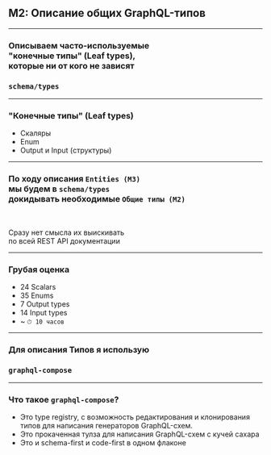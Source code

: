 ## M2: Описание общих GraphQL-типов

-----

### Описываем часто-используемые <br/>"конечные типы" (Leaf types), <br/>которые ни от кого не зависят

### `schema/types`

-----

### "Конечные типы" (Leaf types) <!-- .element: class="orange" -->

- Скаляры <!-- .element: class="fragment" -->
- Enum <!-- .element: class="fragment" -->
- Output и Input (структуры) <!-- .element: class="fragment" -->

-----

### По ходу описания `Entities (M3)` <br/>мы будем в `schema/types` <br/>докидывать необходимые `Общие типы (M2)`

<br/>

Сразу нет смысла их выискивать <br/>по всей REST API документации <!-- .element: class="fragment red" -->

-----

### Грубая оценка

- 24 Scalars
- 35 Enums
- 7 Output types
- 14 Input types
- ~ `⏱ 10 часов`

-----

### Для описания Типов я использую

### `graphql-compose`

-----

### Что такое `graphql-compose`?

- Это type registry, с возможность редактирования и клонирования типов для написания генераторов GraphQL-схем. <!-- .element: class="fragment" -->
- Это прокаченная тулза для написания GraphQL-схем с кучей сахара<!-- .element: class="fragment" -->
- Это и schema-first и code-first в одном флаконе <!-- .element: class="fragment" -->
